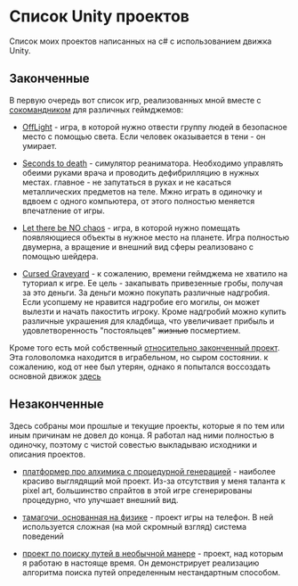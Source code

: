 # Список Unity проектов

Список моих проектов написанных на c# с использованием движка Unity.

## Законченные

В первую очередь вот список игр, реализованных мной вместе с [сокомандником](https://github.com/Titankrot) для различных геймджемов:

- [OffLight](https://auteam.itch.io/offlight) - игра, в которой нужно отвести группу людей в безопасное место с помощью света. Если человек оказывается в тени - он умирает.

- [Seconds to death](https://auteam.itch.io/seconds-to-death) - симулятор реаниматора. Необходимо управлять обеими руками врача и проводить дефибрилляцию в нужных местах.
главное - не запутаться в руках и не касаться металлических предметов на теле.
Мжно играть в одиночку и вдвоем с одного компьютера, от этого полностью меняется впечатление от игры.

- [Let there be NO chaos](https://auteam.itch.io/let-there-be-no-chaos) - игра, в которой нужно помещать появляющиеся объекты в нужное место на планете.
Игра полностью двумерна, а вращение и внешний вид сферы реализовано с помощью шейдера.

- [Cursed Graveyard](https://auteam.itch.io/cursed-graveyard) - к сожалению, времени геймджема не хватило на туториал к игре. 
Ее цель - закапывать привезенные гробы, получая за это деньги. За деньги можно покупать различные надгробия. Если усопшему не нравится надгробие его могилы, 
он может вылезти и начать пакостить игроку. Кроме надгробий можно купить различные украшения для кладбища, что увеличивает прибыль и удовлетворенность "постояльцев"
~~жизнью~~ посмертием.

Кроме того есть мой собственный [относительно законченный проект](https://hevezolly.itch.io/ccube). Эта головоломка находится в играбельном, но сыром состоянии.
к сожалению, код от нее был утерян, однако я попытался воссоздать основной движок [здесь](https://github.com/hevezolly/Cube_game_example)

## Незаконченные

Здесь собраны мои прошлые и текущие проекты, которые я по тем или иным причинам не довел до конца. Я работал над ними полностью в одиночку, 
поэтому с чистой совестью выкладываю исходники и описания проектов.

- [платформер про алхимика с процедурной генерацией](https://github.com/hevezolly/Alchemist_Platformer) - наиболее красиво выглядящий мой проект. 
Из-за отсутствия у меня таланта к pixel art, большинство спрайтов в этой игре сгенерированы процедурно, что улучшает внешний вид.

- [тамагочи, основанная на физике](https://github.com/hevezolly/Tamagotchi) - проект игры на телефон. В ней используется сложная (на мой скромный взгляд) система поведений

- [проект по поиску путей в необычной манере](https://github.com/hevezolly/Pathfinding_Based_Strategy) - проект, над которым я работаю в настояще время. 
Он демонстрирует реализацию алгоритма поиска путей определенным нестандартным способом.

